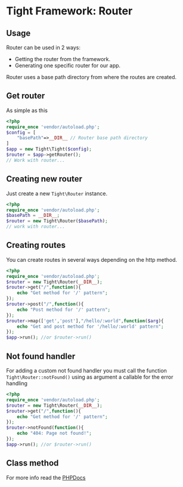 # Tight Framework: Router
## Usage

Router can be used in 2 ways:

- Getting the router from the framework.
- Generating one specific router for our app.

Router uses a base path directory from where the routes are created.

## Get router

As simple as this

```php
<?php
require_once 'vendor/autoload.php';
$config = [
    "basePath"=>__DIR__ // Router base path directory
]
$app = new Tight\Tight($config);
$router = $app->getRouter();
// Work with router...
```

## Creating new router

Just create a new `Tight\Router` instance.

```php
<?php
require_once 'vendor/autoload.php';
$basePath = __DIR__;
$router = new Tight\Router($basePath);
// work with router...
```

## Creating routes

You can create routes in several ways depending on the http method.

```php
<?php
require_once 'vendor/autoload.php';
$router = new Tight\Router(__DIR__);
$router->get("/",function(){
    echo "Get method for '/' pattern";
});
$router->post("/",function(){
    echo "Post method for '/' pattern";
});
$router->map(['get','post'],"/hello/:world",function($arg){
    echo "Get and post method for '/hello/:world' pattern";
});
$app->run(); //or $router->run()
```

## Not found handler

For adding a custom not found handler you must call the function `Tight\Router::notFound()` using as argument a callable for the error handling

```php
<?php
require_once 'vendor/autoload.php';
$router = new Tight\Router(__DIR__);
$router->get("/",function(){
    echo "Get method for '/' pattern";
});
$router->notFound(function(){
    echo "404: Page not found!";
});
$app->run(); //or $router->run()
```

## Class method

For more info read the [PHPDocs](phpdoc)